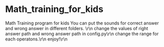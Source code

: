 # Math_training_for_kids
Math Training program for kids
You can put the sounds for correct answer and wrong answer in different folders. \r\n
change the values of right answer path and wrong answer path in config.py\r\n
change the range for each operatons.\r\n
enjoy!\r\n
